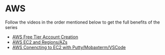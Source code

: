 # AWS

Follow the videos in the order mentioned below to get the full benefits of the series

* [AWS Free Tier Account Creation](https://youtu.be/QOz-iPHbn7c)
* [AWS EC2 and Regions/AZs](https://youtu.be/QOz-iPHbn7c)
* [AWS Conencting to EC2 with Putty/Mobaxterm/VSCode](https://youtu.be/QOz-iPHbn7c)


